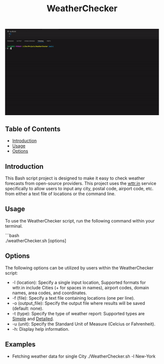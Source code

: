 <h1 align="center"> WeatherChecker </h1> <br>
<p align="center">
    <img alt=WeatherChecker title="WeatherChecker" src="Images/WeatherCheckerGif.gif">
</p>

## Table of Contents

- [Introduction](#introduction)
- [Usage](#usage)
- [Options](#Options)

## Introduction

This Bash script project is designed to make it easy to check weather forecasts from open-source providers. This project uses the <a href="https://https://wttr.in">wttr.in</a> service specifically to allow users to input any city, postal code, airport code, etc. from either a text file of locations or the command line. 

## Usage

To use the WeatherChecker script, run the following command within your terminal.

<p>```bash <br>
./weatherChecker.sh [options]
</p>

## Options

The following options can be utilized by users within the WeatherChecker script:
* -l (location): Specify a single input location, Supported formats for wttr.in include Cities (+ for spaces in names), airport codes, domain names, area codes, and coordinates.
* -f (file): Specify a text file containing locations (one per line).
* -o (output_file): Specify the output file where results will be saved (default: none).
* -t (type): Specify the type of weather report: Supported types are <ins>Simple</ins> and <ins>Detailed</ins>.
* -u (unit): Specify the Standard Unit of Measure (Celcius or Fahrenheit).
* -h: Display help information.

## Examples

- Fetching weather data for single City
    ./WeatherChecker.sh -l New-York